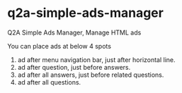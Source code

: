 q2a-simple-ads-manager
======================

Q2A Simple Ads Manager, Manage HTML ads

You can place ads at below 4 spots
1. ad after menu navigation bar, just after horizontal line.
2. ad after question, just before answers.
3. ad after all answers, just before related questions.
4. ad after all questions.
